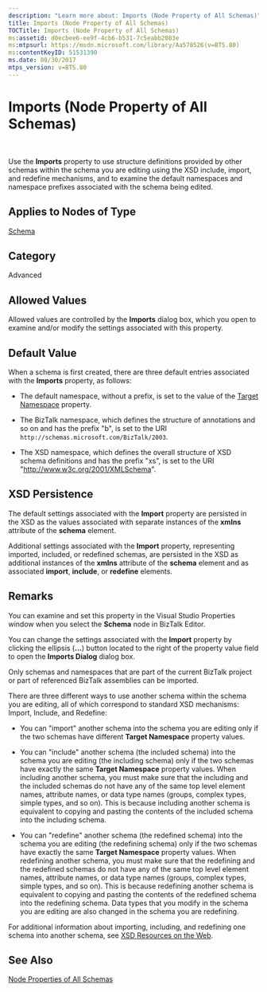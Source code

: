 ```yaml
---
description: "Learn more about: Imports (Node Property of All Schemas)"
title: Imports (Node Property of All Schemas)
TOCTitle: Imports (Node Property of All Schemas)
ms:assetid: d0ecbee6-ee9f-4cb6-b531-7c5eabb2083e
ms:mtpsurl: https://msdn.microsoft.com/library/Aa578526(v=BTS.80)
ms:contentKeyID: 51531390
ms.date: 08/30/2017
mtps_version: v=BTS.80
---
```


# Imports (Node Property of All Schemas)

 

Use the **Imports** property to use structure definitions provided by other schemas within the schema you are editing using the XSD include, import, and redefine mechanisms, and to examine the default namespaces and namespace prefixes associated with the schema being edited.

## Applies to Nodes of Type

[Schema](schema-node-properties.md)

## Category

Advanced

## Allowed Values

Allowed values are controlled by the **Imports** dialog box, which you open to examine and/or modify the settings associated with this property.

## Default Value

When a schema is first created, there are three default entries associated with the **Imports** property, as follows:

  - The default namespace, without a prefix, is set to the value of the [Target Namespace](target-namespace-node-property-of-all-schemas.md) property.

  - The BizTalk namespace, which defines the structure of annotations and so on and has the prefix "b", is set to the URI `http://schemas.microsoft.com/BizTalk/2003`.

  - The XSD namespace, which defines the overall structure of XSD schema definitions and has the prefix "xs", is set to the URI "http://www.w3c.org/2001/XMLSchema".

## XSD Persistence

The default settings associated with the **Import** property are persisted in the XSD as the values associated with separate instances of the **xmlns** attribute of the **schema** element.

Additional settings associated with the **Import** property, representing imported, included, or redefined schemas, are persisted in the XSD as additional instances of the **xmlns** attribute of the **schema** element and as associated **import**, **include**, or **redefine** elements.

## Remarks

You can examine and set this property in the Visual Studio Properties window when you select the **Schema** node in BizTalk Editor.

You can change the settings associated with the **Import** property by clicking the ellipsis (**...**) button located to the right of the property value field to open the **Imports Dialog** dialog box.

Only schemas and namespaces that are part of the current BizTalk project or part of referenced BizTalk assemblies can be imported.

There are three different ways to use another schema within the schema you are editing, all of which correspond to standard XSD mechanisms: Import, Include, and Redefine:

  - You can "import" another schema into the schema you are editing only if the two schemas have different **Target Namespace** property values.

  - You can "include" another schema (the included schema) into the schema you are editing (the including schema) only if the two schemas have exactly the same **Target Namespace** property values. When including another schema, you must make sure that the including and the included schemas do not have any of the same top level element names, attribute names, or data type names (groups, complex types, simple types, and so on). This is because including another schema is equivalent to copying and pasting the contents of the included schema into the including schema.

  - You can "redefine" another schema (the redefined schema) into the schema you are editing (the redefining schema) only if the two schemas have exactly the same **Target Namespace** property values. When redefining another schema, you must make sure that the redefining and the redefined schemas do not have any of the same top level element names, attribute names, or data type names (groups, complex types, simple types, and so on). This is because redefining another schema is equivalent to copying and pasting the contents of the redefined schema into the redefining schema. Data types that you modify in the schema you are editing are also changed in the schema you are redefining.

For additional information about importing, including, and redefining one schema into another schema, see [XSD Resources on the Web](https://msdn.microsoft.com/library/aa547363\(v=bts.80\)).

## See Also

[Node Properties of All Schemas](node-properties-of-all-schemas.md)
